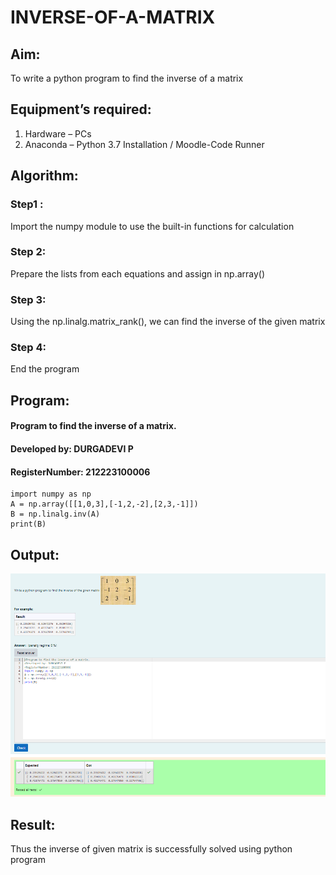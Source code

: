 # INVERSE-OF-A-MATRIX
## Aim:
To write a python program to find the inverse of a matrix
## Equipment’s required:
1. 	Hardware – PCs
2. 	Anaconda – Python 3.7 Installation / Moodle-Code Runner
## Algorithm:
### Step1 : 
Import the numpy module to use the built-in functions for calculation
### Step 2: 
Prepare the lists from each equations and assign in np.array()
### Step 3: 
Using the np.linalg.matrix_rank(), we can find the inverse of the given matrix
### Step 4: 
End the program
## Program:
#### Program to find the inverse of a matrix.
#### Developed by: DURGADEVI P
#### RegisterNumber: 212223100006
```
import numpy as np
A = np.array([[1,0,3],[-1,2,-2],[2,3,-1]])
B = np.linalg.inv(A)
print(B)

```
## Output:
![output](/Screenshot%202024-04-09%20180056.png)
## Result:
Thus the inverse of given matrix is successfully solved using python program

